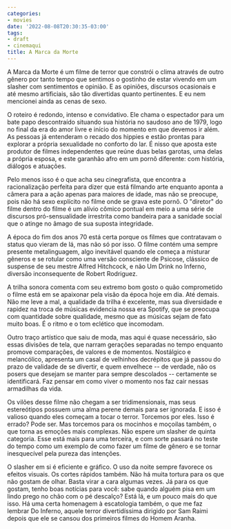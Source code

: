 ```yaml
---
categories:
- movies
date: '2022-08-08T20:30:35-03:00'
tags:
- draft
- cinemaqui
title: A Marca da Morte
---
```


A Marca da Morte é um filme de terror que constrói o clima através de outro gênero por tanto tempo que sentimos o gostinho de estar vivendo em um slasher com sentimentos e opinião. E as opiniões, discursos ocasionais e até mesmo artificiais, são tão divertidas quanto pertinentes. E eu nem mencionei ainda as cenas de sexo.

O roteiro é redondo, intenso e convidativo. Ele chama o espectador para um bate papo descontraído situando sua história no saudoso ano de 1979, logo no final da era do amor livre e início do momento em que devemos ir além. As pessoas já entenderam o recado dos hippies e estão prontas para explorar a própria sexualidade no conforto do lar. É nisso que aposta este produtor de filmes independentes que reúne duas belas garotas, uma delas a própria esposa, e este garanhão afro em um pornô diferente: com história, diálogos e atuações.

Pelo menos isso é o que acha seu cinegrafista, que encontra a racionalização perfeita para dizer que está filmando arte enquanto aponta a câmera para a ação apenas para maiores de idade, mas não se preocupe, pois não há sexo explícito no filme onde se grava este pornô. O "diretor" do filme dentro do filme é um alívio cômico pontual em meio a uma série de discursos pró-sensualidade irrestrita como bandeira para a sanidade social que o atinge no âmago de sua suposta integridade.

A época do fim dos anos 70  está certa porque os filmes que contratavam o status quo vieram de lá, mas não só por isso. O filme contém uma sempre presente metalinguagem, algo inevitável quando ele começa a misturar gêneros e se rotular como uma versão consciente de Psicose, clássico de suspense de seu mestre Alfred Hitchcock, e não Um Drink no Inferno, diversão inconsequente de Robert Rodriguez.

A trilha sonora comenta com seu extremo bom gosto o quão comprometido o filme está em se apaixonar pela visão da época hoje em dia. Até demais. Não me leve a mal, a qualidade da trilha é excelente, mas sua diversidade e rapidez na troca de músicas evidencia nossa era Spotify, que se preocupa com quantidade sobre qualidade, mesmo que as músicas sejam de fato muito boas. É o ritmo e o tom eclético que incomodam.

Outro traço artístico que saiu de moda, mas aqui é quase necessário, são essas divisões de tela, que narram gerações separadas no tempo enquanto promove comparações, de valores e de momentos. Nostálgico e melancólico, apresenta um casal de velhinhos decrépitos que já passou do prazo de validade de se divertir, e quem envelhece -- de verdade, não os posers que desejam se manter para sempre descolados -- certamente se identificará. Faz pensar em como viver o momento nos faz cair nessas armadilhas da vida.

Os vilões desse filme não chegam a ser tridimensionais, mas seus estereótipos possuem uma alma perene demais para ser ignorada. E isso é valioso quando eles começam a tocar o terror. Torcemos por eles. Isso é errado? Pode ser. Mas torcemos para os mocinhos e moçoilas também, o que torna as emoções mais complexas. Não espere um slasher de quinta categoria. Esse está mais para uma terceira, e com sorte passará no teste do tempo como um exemplo de como fazer um filme de gênero e se tornar inesquecível pela pureza das intenções.

O slasher em si é eficiente e gráfico. O uso da noite sempre favorece os efeitos visuais. Os cortes rápidos também. Não há muita tortura para os que não gostam de olhar. Basta virar a cara algumas vezes. Já para os que gostam, tenho boas notícias para você: sabe quando alguém pisa em um lindo prego no chão com o pé descalço? Está lá, e um pouco mais do que isso. Há uma certa homenagem à escatologia também, o que me faz lembrar Do Inferno, aquele terror divertidíssima dirigido por Sam Raimi depois que ele se cansou dos primeiros filmes do Homem Aranha.
